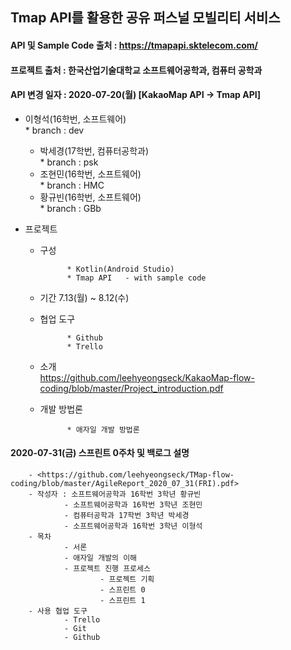 ## Tmap API를 활용한 공유 퍼스널 모빌리티 서비스   
#### API 및 Sample Code 출처 : https://tmapapi.sktelecom.com/
#### 프로젝트 출처 : 한국산업기술대학교 소프트웨어공학과, 컴퓨터 공학과   
#### API 변경 일자 : 2020-07-20(월) [KakaoMap API -> Tmap API]   

- 이형석(16학번, 소프트웨어)   
		* branch : dev   

	- 박세경(17학번, 컴퓨터공학과)   
				* branch : psk
	- 조현민(16학번, 소프트웨어)   
				* branch : HMC
	- 황규빈(16학번, 소프트웨어)   
				* branch : GBb


- 프로젝트   

	- 구성   

				* Kotlin(Android Studio)   
				* Tmap API   - with sample code   

	- 기간 7.13(월) ~ 8.12(수)   

	- 협업 도구   

				* Github   
				* Trello   
		
	- 소개   
				<https://github.com/leehyeongseck/KakaoMap-flow-coding/blob/master/Project_introduction.pdf>   
				
	- 개발 방법론   
	
				* 애자일 개발 방법론   

#### 2020-07-31(금) 스프린트 0주차 및 백로그 설명   
		- <https://github.com/leehyeongseck/TMap-flow-coding/blob/master/AgileReport_2020_07_31(FRI).pdf>   
		- 작성자 : 소프트웨어공학과 16학번 3학년 황규빈   
				- 소프트웨어공학과 16학번 3학년 조현민   
				- 컴퓨터공학과 17학번 3학년 박세경   
				- 소프트웨어공학과 16학번 3학년 이형석   
		- 목차   
				- 서론   
				- 애자일 개발의 이해   
				- 프로젝트 진행 프로세스   
						- 프로젝트 기획   
						- 스프린트 0   
						- 스프린트 1   
		- 사용 협업 도구   
				- Trello   
				- Git   
				- Github   

